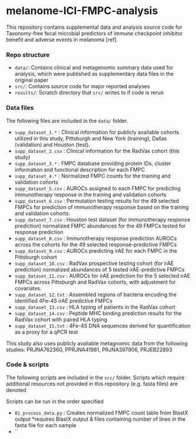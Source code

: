 # melanome-ICI-FMPC-analysis

This repository contains supplemental data and analysis source code for Taxonomy-free fecal microbial predictors of immune checkpoint inhibitor benefit and adverse events in melanoma [ref]. 

### Repo structure
- `data/`: Contains clinical and metagenomic summary data used for analysis, which were published as supplementary data files in the original paper
- `src/`: Contains source code for major reported analyses
- `results/`: Scratch directory that `src/` writes to if code is rerun

### Data files

The following files are included in the `data/` folder.

- `supp_dataset_1.*` : Clinical information for publicly available cohorts utilized in this study, Pittsburgh and New York (training), Dallas (validation) and Houston (test).
- `supp_dataset_2.csv` : Clinical information for the RadVax cohort (this study)
- `supp_dataset_3.*` : FMPC database providing protein IDs, cluster information and functional description for each FMPC 
- `supp_dataset_4.*` : Normalized FMPC counts for the training and validation cohorts
- `supp_dataset_5.csv` : AUROCs assigned to each FMPC for predicting immunotherapy response in the training and validation cohorts
- `supp_dataset_6.csv` : Permutation testing results for the 49 selected FMPCs for prediction of immunotherapy response based on the training and validation cohorts.
- `supp_dataset_7.csv` : Houston test dataset (for immunotherapy response prediction) normalized FMPC abundances for the 49 FMPCs tested for response prediction
- `supp_dataset_8.csv` : Immunotherapy response prediction AUROCs across the cohorts for the 49 selected response-predictive FMPCs
- `supp_dataset_9.csv` : AUROCs predicting irAE for each FMPC in the Pittsburgh cohort
- `supp_dataset_10.csv` : RadVax prospective testing cohort (for irAE prediction) normalized abundances of 5 tested irAE-predictive FMPCs 
- `supp_dataset_11.csv` : AUROCs for irAE prediction for the 5 selected irAE FMPCs across Pittsburgh and RadVax cohorts, with adjustment for covariates.
- `supp_dataset_12.txt` : Assembled regions of bacteria encoding the identified 4Fe-4S irAE predictive FMPCs
- `supp_dataset_13.csv` : HLA typing of patients in the RadVax cohort
- `supp_dataset_14.csv` : Peptide MHC binding prediction results for the RadVax cohort with paired HLA typing
- `supp_dataset_15.txt` : 4Fe-4S DNA sequences derived for quantification as a proxy for a qPCR test

This study also uses publicly available metagnomic data from the following studies: PRJNA762360, PPRJNA41981, PRJNA397906, PRJEB22893

### Code & scripts

The following scripts are included in the `src/` folder. Scripts which require additional resources not provided in this repository (e.g. fasta files) are denoted

Scripts can be run in the order specified

- `01_process_data.py` : Creates normalized FMPC count table from BlastX output *requires BlastX output & files containing number of lines in the fasta file for each sample
- ``
